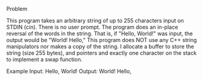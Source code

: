 Problem

This program takes an arbitrary string of up to 255 characters input on STDIN (cin). There is no user prompt.
The program does an in-place reversal of the words in the string. That is, if "Hello, World!" was input, the 
output would be "World! Hello," This program does NOT use any C++ string manipulators nor makes a copy of the string. 
I allocate a buffer to store the string (size 255 bytes), and pointers and exactly one character on the stack to implement
a swap function. 

Example
Input: Hello, World!
Output: World! Hello,
